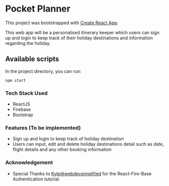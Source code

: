 # Pocket Planner

This project was bootstrapped with [Create React App](https://github.com/facebook/create-react-app). 

This web app will be a personalised itinerary keeper which users can sign up and login to keep track of their holiday destinations and information regarding the holiday. 

## Available scripts
In the project directory, you can run: 

`npm start` 

### Tech Stack Used
- ReactJS
- Firebase
- Bootstrap

### Features (To be implemented)

- Sign up and login to keep track of holiday destination
- Users can input, edit and delete holiday destinations detail such as date, flight details and any other booking information

### Acknowledgement

- Special Thanks to [Kyle@webdevsimplified](https://github.com/WebDevSimplified/React-Firebase-Auth) for the React-Fire-Base Authentication tutorial.